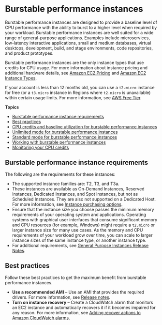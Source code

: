 # Burstable performance instances<a name="burstable-performance-instances"></a>

Burstable performance instances are designed to provide a baseline level of CPU performance with the ability to burst to a higher level when required by your workload\. Burstable performance instances are well suited for a wide range of general\-purpose applications\. Examples include microservices, low\-latency interactive applications, small and medium databases, virtual desktops, development, build, and stage environments, code repositories, and product prototypes\.

Burstable performance instances are the only instance types that use credits for CPU usage\. For more information about instance pricing and additional hardware details, see [Amazon EC2 Pricing](https://aws.amazon.com/ec2/pricing/) and [Amazon EC2 Instance Types](https://aws.amazon.com/ec2/instance-types/)\.

If your account is less than 12 months old, you can use a `t2.micro` instance for free \(or a `t3.micro` instance in Regions where `t2.micro` is unavailable\) within certain usage limits\. For more information, see [AWS Free Tier](https://aws.amazon.com/free/)\.

**Topics**
+ [Burstable performance instance requirements](#burstable-performance-instances-limits)
+ [Best practices](#burstable-performance-instances-best-practices)
+ [CPU credits and baseline utilization for burstable performance instances](burstable-credits-baseline-concepts.md)
+ [Unlimited mode for burstable performance instances](burstable-performance-instances-unlimited-mode.md)
+ [Standard mode for burstable performance instances](burstable-performance-instances-standard-mode.md)
+ [Working with burstable performance instances](burstable-performance-instances-how-to.md)
+ [Monitoring your CPU credits](burstable-performance-instances-monitoring-cpu-credits.md)

## Burstable performance instance requirements<a name="burstable-performance-instances-limits"></a>

The following are the requirements for these instances:
+ The supported instance families are: T2, T3, and T3a\.
+ These instances are available as On\-Demand Instances, Reserved Instances, Dedicated Instances, and Spot Instances, but not as Scheduled Instances\. They are also not supported on a Dedicated Host\. For more information, see [Instance purchasing options](instance-purchasing-options.md)\.
+ Ensure that the instance size you choose passes the minimum memory requirements of your operating system and applications\. Operating systems with graphical user interfaces that consume significant memory and CPU resources \(for example, Windows\) might require a `t2.micro` or larger instance size for many use cases\. As the memory and CPU requirements of your workload grow over time, you can scale to larger instance sizes of the same instance type, or another instance type\.
+ For additional requirements, see [General Purpose Instances Release Notes](general-purpose-instances.md#general-purpose-instances-limits)\.

## Best practices<a name="burstable-performance-instances-best-practices"></a>

Follow these best practices to get the maximum benefit from burstable performance instances\.
+ **Use a recommended AMI** – Use an AMI that provides the required drivers\. For more information, see [Release notes](general-purpose-instances.md#general-purpose-instances-limits)\.
+ **Turn on instance recovery** – Create a CloudWatch alarm that monitors an EC2 instance and automatically recovers it if it becomes impaired for any reason\. For more information, see [Adding recover actions to Amazon CloudWatch alarms](UsingAlarmActions.md#AddingRecoverActions)\.